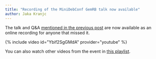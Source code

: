 ```yaml
---
title: "Recording of the MiniDebConf GemRB talk now available"
author: Jaka Kranjc
---
```


The talk and Q&A [mentioned in the previous post](../04/minidebconf-gaming-edition-gemrb-talk.html)
are now available as an online recording for anyone that missed it.

{% include video id="Ybif2SgGMdA" provider="youtube" %}

You can also watch other videos from the event in [this playlist](https://www.youtube.com/watch?v=Ybif2SgGMdA&list=PLYUtdmpYPTTJd8b2pG_2rkKdeGkvPJK9Z&index=1).

